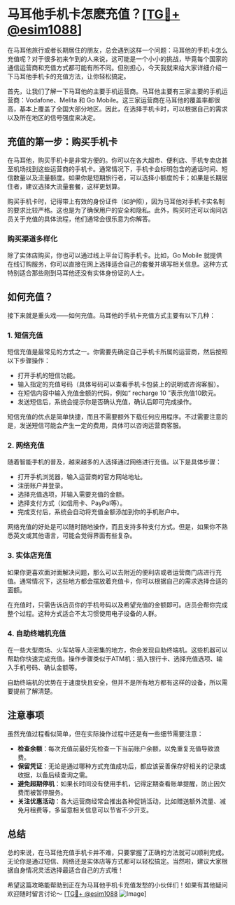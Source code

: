 # 马耳他手机卡怎麽充值？[[TG💪+ @esim1088](https://t.me/s/esim1088)]

在马耳他旅行或者长期居住的朋友，总会遇到这样一个问题：马耳他的手机卡怎么充值呢？对于很多初来乍到的人来说，这可能是一个小小的挑战，毕竟每个国家的通信运营商和充值方式都可能有所不同。但别担心，今天我就来给大家详细介绍一下马耳他手机卡的充值方法，让你轻松搞定。

首先，让我们了解一下马耳他的主要手机运营商。马耳他主要有三家主要的手机运营商：Vodafone、Melita 和 Go Mobile。这三家运营商在马耳他的覆盖率都很高，基本上覆盖了全国大部分地区。因此，在选择手机卡时，可以根据自己的需求以及所在地区的信号强度来决定。

## 充值的第一步：购买手机卡

在马耳他，购买手机卡是非常方便的。你可以在各大超市、便利店、手机专卖店甚至机场找到这些运营商的手机卡。通常情况下，手机卡会标明包含的通话时间、短信数量以及流量额度。如果你是短期旅行者，可以选择小额度的卡；如果是长期居住者，建议选择大流量套餐，这样更划算。

购买手机卡时，记得带上有效的身份证件（如护照），因为马耳他对手机卡实名制的要求比较严格。这也是为了确保用户的安全和隐私。此外，购买时还可以询问店员关于充值的具体流程，他们通常会很乐意为你解答。

### 购买渠道多样化

除了实体店购买，你也可以通过线上平台订购手机卡。比如，Go Mobile 就提供在线订购服务，你可以直接在网上选择适合自己的套餐并填写相关信息。这种方式特别适合那些刚到马耳他还没有实体身份证的人士。

## 如何充值？

接下来就是重头戏——如何充值。马耳他的手机卡充值方式主要有以下几种：

### 1. 短信充值

短信充值是最常见的方式之一。你需要先确定自己手机卡所属的运营商，然后按照以下步骤操作：

- 打开手机的短信功能。
- 输入指定的充值号码（具体号码可以查看手机卡包装上的说明或咨询客服）。
- 在短信内容中输入充值金额的代码，例如“ recharge 10 ”表示充值10欧元。
- 发送短信后，系统会提示你是否确认充值，确认后即可完成操作。

短信充值的优点是简单快捷，而且不需要额外下载任何应用程序。不过需要注意的是，发送短信可能会产生一定的费用，具体可以咨询运营商客服。

### 2. 网络充值

随着智能手机的普及，越来越多的人选择通过网络进行充值。以下是具体步骤：

- 打开手机浏览器，输入运营商的官方网站地址。
- 注册账户并登录。
- 选择充值选项，并输入需要充值的金额。
- 选择支付方式（如信用卡、PayPal等）。
- 完成支付后，系统会自动将充值金额添加到你的手机账户中。

网络充值的好处是可以随时随地操作，而且支持多种支付方式。但是，如果你不熟悉英文或其他语言，可能会觉得界面有些复杂。

### 3. 实体店充值

如果你更喜欢面对面解决问题，那么可以去附近的便利店或者运营商门店进行充值。通常情况下，这些地方都会摆放着充值卡，你可以根据自己的需求选择合适的面额。

在充值时，只需告诉店员你的手机号码以及希望充值的金额即可。店员会帮你完成整个过程。这种方式适合不太习惯使用电子设备的人群。

### 4. 自助终端机充值

在一些大型商场、火车站等人流密集的地方，你会发现自助终端机。这些机器可以帮助你快速完成充值。操作步骤类似于ATM机：插入银行卡、选择充值选项、输入手机号码、确认金额等。

自助终端机的优势在于速度快且安全，但并不是所有地方都有这样的设备，所以需要提前了解清楚。

## 注意事项

虽然充值过程看似简单，但在实际操作过程中还是有一些细节需要注意：

- **检查余额**：每次充值前最好先检查一下当前账户余额，以免重复充值导致浪费。
- **保留凭证**：无论是通过哪种方式充值成功后，都应该妥善保存好相关的记录或收据，以备后续查询之需。
- **避免超期停机**：如果长时间没有使用手机，记得定期查看账单提醒，防止因欠费而被暂停服务。
- **关注优惠活动**：各大运营商经常会推出各种促销活动，比如赠送额外流量、减免月租费等，多留意相关信息可以节省不少开支。

## 总结

总的来说，在马耳他充值手机卡并不难，只要掌握了正确的方法就可以顺利完成。无论你是通过短信、网络还是实体店等方式都可以轻松搞定。当然啦，建议大家根据自身情况灵活选择最适合自己的方式哦！

希望这篇攻略能帮助到正在为马耳他手机卡充值发愁的小伙伴们！如果有其他疑问欢迎随时留言讨论～ [[TG💪+ @esim1088](https://t.me/s/esim1088) ![Image](https://i.postimg.cc/4NQfJmqS/Snipaste-2025-05-13-00-14-12.png)]